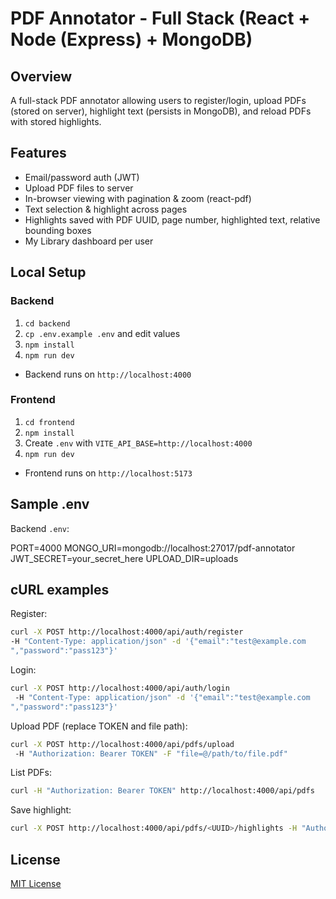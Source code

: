 # PDF Annotator - Full Stack (React + Node (Express) + MongoDB)

## Overview

A full-stack PDF annotator allowing users to register/login, upload PDFs (stored on server), highlight text (persists in MongoDB), and reload PDFs with stored highlights.

## Features

- Email/password auth (JWT)
- Upload PDF files to server
- In-browser viewing with pagination & zoom (react-pdf)
- Text selection & highlight across pages
- Highlights saved with PDF UUID, page number, highlighted text, relative bounding boxes
- My Library dashboard per user

## Local Setup

### Backend

1. `cd backend`
2. `cp .env.example .env` and edit values
3. `npm install`
4. `npm run dev`

- Backend runs on `http://localhost:4000`

### Frontend

1. `cd frontend`
2. `npm install`
3. Create `.env` with `VITE_API_BASE=http://localhost:4000`
4. `npm run dev`

- Frontend runs on `http://localhost:5173`

## Sample .env

Backend `.env`:

PORT=4000
MONGO_URI=mongodb://localhost:27017/pdf-annotator
JWT_SECRET=your_secret_here
UPLOAD_DIR=uploads

## cURL examples

Register:

```bash
curl -X POST http://localhost:4000/api/auth/register
-H "Content-Type: application/json" -d '{"email":"test@example.com
","password":"pass123"}'
```

Login:

```bash
curl -X POST http://localhost:4000/api/auth/login
 -H "Content-Type: application/json" -d '{"email":"test@example.com
","password":"pass123"}'
```

Upload PDF (replace TOKEN and file path):

```bash
curl -X POST http://localhost:4000/api/pdfs/upload
 -H "Authorization: Bearer TOKEN" -F "file=@/path/to/file.pdf"
```

List PDFs:

```bash
curl -H "Authorization: Bearer TOKEN" http://localhost:4000/api/pdfs
```

Save highlight:

```bash
curl -X POST http://localhost:4000/api/pdfs/<UUID>/highlights -H "Authorization: Bearer TOKEN" -H "Content-Type: application/json" -d '{"pageNumber":1,"text":"hello","rects":[{"xPct":10,"yPct":20,"wPct":30,"hPct":3}]}'
```

## License

[MIT License](LICENSE)
